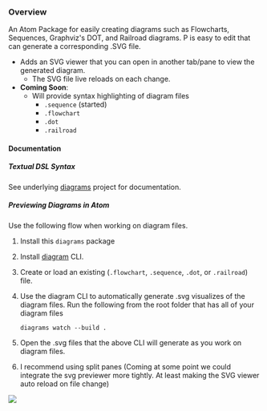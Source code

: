 ### Overview
An Atom Package for easily creating diagrams such as Flowcharts, Sequences, Graphviz's DOT, and Railroad diagrams. P
is easy to edit that can generate a corresponding .SVG file.
 - Adds an SVG viewer that you can open in another tab/pane to view the generated diagram.
   - The SVG file live reloads on each change.
 - **Coming Soon**:
   - Will provide syntax highlighting of diagram files
     - `.sequence` (started)
     - `.flowchart`
     - `.dot`
     - `.railroad`


#### Documentation

##### Textual DSL Syntax
See underlying [diagrams](https://github.com/francoislaberge/diagrams) project for documentation.

##### Previewing Diagrams in Atom
Use the following flow when working on diagram files.

 1. Install this `diagrams` package
 2. Install [diagram](http://npmjs.org/diagrams) CLI.
 3. Create or load an existing (`.flowchart`, `.sequence`, `.dot`, or `.railroad`) file.
 4. Use the diagram CLI to automatically generate .svg visualizes of the diagram files.
    Run the following from the root folder that has all of your diagram files

        diagrams watch --build .

 5. Open the .svg files that the above CLI will generate as you work on diagram files.
 6. I recommend using split panes (Coming at some point we could integrate the svg previewer more tightly.
    At least making the SVG viewer auto reload on file change)

<img src="http://francoislaberge.com/atom-diagrams/screenshot-atom.gif"/>

